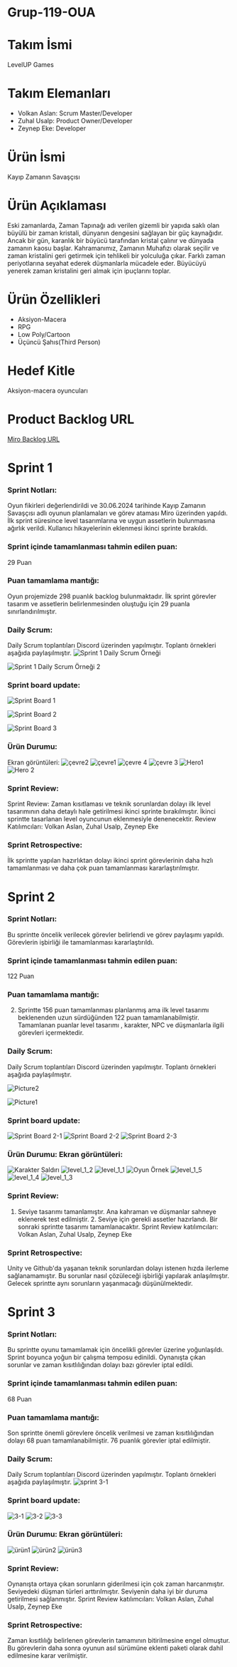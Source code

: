 # Grup-119-OUA
# Takım İsmi <br/>
LevelUP Games
# Takım Elemanları
+ Volkan Aslan: Scrum Master/Developer
+ Zuhal Usalp: Product Owner/Developer
+ Zeynep Eke: Developer

# Ürün İsmi <br/>
Kayıp Zamanın Savaşçısı
# Ürün Açıklaması 
Eski zamanlarda, Zaman Tapınağı adı verilen gizemli bir yapıda saklı olan büyülü bir zaman kristali, dünyanın dengesini sağlayan bir güç kaynağıdır. Ancak bir gün, karanlık bir büyücü tarafından kristal çalınır ve dünyada zamanın kaosu başlar. Kahramanımız, Zamanın Muhafızı olarak seçilir ve zaman kristalini geri getirmek için tehlikeli bir yolculuğa çıkar. Farklı zaman periyotlarına seyahat ederek düşmanlarla mücadele eder. Büyücüyü yenerek zaman kristalini geri almak için ipuçlarını toplar.

# Ürün Özellikleri
+ Aksiyon-Macera
+ RPG
+ Low Poly/Cartoon
+ Üçüncü Şahıs(Third Person)

# Hedef Kitle
Aksiyon-macera oyuncuları

# Product Backlog URL
[Miro Backlog URL](https://miro.com/app/board/uXjVK3c14ag=/?share_link_id=744748613252)

# Sprint 1
### Sprint Notları: 
Oyun fikirleri değerlendirildi ve 30.06.2024 tarihinde Kayıp Zamanın Savaşçısı adlı oyunun planlamaları ve görev ataması Miro üzerinden yapıldı. İlk sprint süresince level tasarımlarına ve uygun assetlerin bulunmasına ağırlık verildi. Kullanıcı hikayelerinin eklenmesi ikinci sprinte bırakıldı.
### Sprint içinde tamamlanması tahmin edilen puan: 
29 Puan
### Puan tamamlama mantığı: 
Oyun projemizde 298 puanlık backlog bulunmaktadır. İlk sprint görevler tasarım ve assetlerin belirlenmesinden oluştuğu için 29 puanla sınırlandırılmıştır.
### Daily Scrum: 
Daily Scrum toplantıları Discord üzerinden yapılmıştır. Toplantı örnekleri aşağıda paylaşılmıştır.
![Sprint 1 Daily Scrum Örneği](https://github.com/zeynepeke/Grup-119-OUA/assets/171696673/dd196d69-467d-4c54-8853-869a87eeba82)

![Sprint 1 Daily Scrum Örneği 2](https://github.com/zeynepeke/Grup-119-OUA/assets/171696673/ca4de769-d7bc-492e-9718-65db862037e6)

### Sprint board update: 
![Sprint Board 1](https://github.com/zeynepeke/Grup-119-OUA/assets/171696673/820341ca-e732-4d7c-944a-194c9c863223)

![Sprint Board 2](https://github.com/zeynepeke/Grup-119-OUA/assets/171696673/805e3477-5a73-45e5-bcf2-87102cd024eb)

![Sprint Board 3](https://github.com/zeynepeke/Grup-119-OUA/assets/171696673/2ac8f447-3c71-48b8-80b6-f0437f26b3f6)


### Ürün Durumu: 
Ekran görüntüleri:
![çevre2](https://github.com/zeynepeke/Grup-119-OUA/assets/171696673/63ceaaff-509e-411f-b4ce-d47b31082160)
![çevre1](https://github.com/zeynepeke/Grup-119-OUA/assets/171696673/f8b3a97d-6efd-4bc6-9d08-efb4acae08ff)
![çevre 4](https://github.com/zeynepeke/Grup-119-OUA/assets/171696673/45af0d4b-14f5-4591-989d-fdaffcdaeca1)
![çevre 3](https://github.com/zeynepeke/Grup-119-OUA/assets/171696673/4d041afe-b1e8-4910-888a-9aa6ab436393)
![Hero1](https://github.com/zeynepeke/Grup-119-OUA/assets/171696673/080725b1-17e5-4064-8e4d-b19544670c8d)
![Hero 2](https://github.com/zeynepeke/Grup-119-OUA/assets/171696673/767c95be-0332-4a56-a142-2ea955815347)


### Sprint Review:
Sprint Review: Zaman kısıtlaması ve teknik sorunlardan dolayı ilk level tasarımının daha detaylı hale getirilmesi ikinci sprinte bırakılmıştır. İkinci sprintte tasarlanan level oyuncunun eklenmesiyle denenecektir. 
Review Katılımcıları: Volkan Aslan, Zuhal Usalp, Zeynep Eke

### Sprint Retrospective: 
İlk sprintte yapılan hazırlıktan dolayı ikinci sprint görevlerinin daha hızlı tamamlanması ve daha çok puan tamamlanması kararlaştırılmıştır.

# Sprint 2
### Sprint Notları:
Bu sprintte öncelik verilecek görevler belirlendi ve görev paylaşımı yapıldı. Görevlerin işbirliği ile tamamlanması kararlaştırıldı.
### Sprint içinde tamamlanması tahmin edilen puan: 
122 Puan

### Puan tamamlama mantığı: 
2. Sprintte 156 puan tamamlanması planlanmış ama ilk level tasarımı beklenenden uzun sürdüğünden 122 puan tamamlanabilmiştir. Tamamlanan puanlar level tasarımı , karakter, NPC ve düşmanlarla ilgili görevleri içermektedir.

### Daily Scrum: 
Daily Scrum toplantıları Discord üzerinden yapılmıştır. Toplantı örnekleri aşağıda paylaşılmıştır.

![Picture2](https://github.com/user-attachments/assets/34cef211-f370-4004-89cd-75caf31782c4)

![Picture1](https://github.com/user-attachments/assets/9e108b54-6307-4896-a3ab-5bc6045798d6)


### Sprint board update: 

![Sprint Board 2-1](https://github.com/user-attachments/assets/4801bb58-d605-466b-a0a7-ae32948a6337)
![Sprint Board 2-2](https://github.com/user-attachments/assets/05e56319-c13c-4542-a4ae-9586aedb98ef)
![Sprint Board 2-3](https://github.com/user-attachments/assets/61f6fa2c-516f-44c4-b501-88a7ff447b21)

### Ürün Durumu: Ekran görüntüleri:

![Karakter Saldırı](https://github.com/user-attachments/assets/83f3cab9-04e7-4c49-9651-aaf8bde1a49e)
![level_1_2](https://github.com/user-attachments/assets/77140f09-e07a-40ed-963c-e0dfcad227b5)
![level_1_1](https://github.com/user-attachments/assets/0a7de450-6441-442d-8234-f5cb68fb5b15)
![Oyun Örnek](https://github.com/user-attachments/assets/b3b31b9f-d3c2-456e-8a13-d0b735cb9f12)
![level_1_5](https://github.com/user-attachments/assets/fc82b22f-4753-48a3-9e1b-83b401628763)
![level_1_4](https://github.com/user-attachments/assets/e9825450-838f-45cb-9fdc-c8fed40b52bd)
![level_1_3](https://github.com/user-attachments/assets/2fc7965b-3a5f-4c17-a56a-0c946c7e550a)


### Sprint Review:
1. Seviye tasarımı tamanlamıştır. Ana kahraman ve düşmanlar sahneye eklenerek test edilmiştir. 2. Seviye için gerekli assetler hazırlandı. Bir sonraki sprintte tasarımı tamamlanacaktır. Sprint Review katılımcıları: Volkan Aslan, Zuhal Usalp, Zeynep Eke

### Sprint Retrospective:
Unity ve Github'da yaşanan teknik sorunlardan dolayı istenen hızda ilerleme sağlanamamıştır. Bu sorunlar nasıl çözüleceği işbirliği yapılarak anlaşılmıştır. Gelecek sprintte aynı sorunların yaşanmacağı düşünülmektedir. 

# Sprint 3
### Sprint Notları:
Bu sprintte oyunu tamamlamak için öncelikli görevler üzerine yoğunlaşıldı. Sprint boyunca yoğun bir çalışma temposu edinildi. Oynanışta çıkan sorunlar ve zaman kısıtlılığından dolayı bazı görevler iptal edildi.

### Sprint içinde tamamlanması tahmin edilen puan: 
68 Puan

### Puan tamamlama mantığı:
Son sprintte önemli görevlere öncelik verilmesi ve zaman kısıtlılığından dolayı 68 puan tamamlanabilmiştir. 76 puanlık görevler iptal edilmiştir. 

### Daily Scrum: 
Daily Scrum toplantıları Discord üzerinden yapılmıştır. Toplantı örnekleri aşağıda paylaşılmıştır.
![sprint 3-1](https://github.com/user-attachments/assets/3b1d7474-9189-4bb0-8010-075770af21da)

### Sprint board update: 
![3-1](https://github.com/user-attachments/assets/9ac5894b-26a1-4e43-a465-87ef8b52247d)
![3-2](https://github.com/user-attachments/assets/385da963-9258-4944-a132-e27d566e47f2)
![3-3](https://github.com/user-attachments/assets/95594e20-d71f-4984-8431-578b061ca6d9)

### Ürün Durumu: Ekran görüntüleri:
![ürün1](https://github.com/user-attachments/assets/321c6268-e247-4dc7-a035-e102cbd3015a)
![ürün2](https://github.com/user-attachments/assets/1baa0c5a-674b-48a7-b018-538d2a4539c1)
![ürün3](https://github.com/user-attachments/assets/84b07754-7daa-48fb-8792-22360531db35)

### Sprint Review:
Oynanışta ortaya çıkan sorunların giderilmesi için çok zaman harcanmıştır. Seviyedeki düşman türleri arttırılmıştır. Seviyenin daha iyi bir duruma getirilmesi sağlanmıştır. Sprint Review katılımcıları: Volkan Aslan, Zuhal Usalp, Zeynep Eke

### Sprint Retrospective:
Zaman kısıtlılığı belirlenen görevlerin tamamının bitirilmesine engel olmuştur. Bu görevlerin daha sonra oyunun asıl sürümüne eklenti paketi olarak dahil edilmesine karar verilmiştir.


